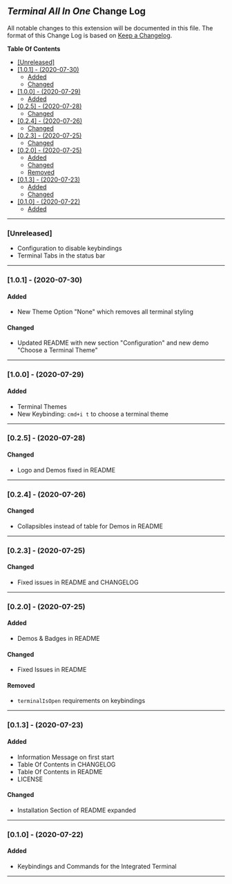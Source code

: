 ## _Terminal All In One_ Change Log <!-- omit in toc -->

All notable changes to this extension will be documented in this file.
The format of this Change Log is based on [Keep a Changelog](http://keepachangelog.com/).

**Table Of Contents**

- [[Unreleased]](#unreleased)
- [[1.0.1] - (2020-07-30)](#101---2020-07-30)
  - [Added](#added)
  - [Changed](#changed)
- [[1.0.0] - (2020-07-29)](#100---2020-07-29)
  - [Added](#added-1)
- [[0.2.5] - (2020-07-28)](#025---2020-07-28)
  - [Changed](#changed-1)
- [[0.2.4] - (2020-07-26)](#024---2020-07-26)
  - [Changed](#changed-2)
- [[0.2.3] - (2020-07-25)](#023---2020-07-25)
  - [Changed](#changed-3)
- [[0.2.0] - (2020-07-25)](#020---2020-07-25)
  - [Added](#added-2)
  - [Changed](#changed-4)
  - [Removed](#removed)
- [[0.1.3] - (2020-07-23)](#013---2020-07-23)
  - [Added](#added-3)
  - [Changed](#changed-5)
- [[0.1.0] - (2020-07-22)](#010---2020-07-22)
  - [Added](#added-4)

---

### [Unreleased]

- Configuration to disable keybindings
- Terminal Tabs in the status bar

---

### [1.0.1] - (2020-07-30)

#### Added

- New Theme Option "None" which removes all terminal styling

#### Changed

- Updated README with new section "Configuration" and new demo "Choose a Terminal Theme"

---

### [1.0.0] - (2020-07-29)

#### Added

- Terminal Themes
- New Keybinding: `cmd+i t` to choose a terminal theme

---

### [0.2.5] - (2020-07-28)

#### Changed

- Logo and Demos fixed in README

---

### [0.2.4] - (2020-07-26)

#### Changed

- Collapsibles instead of table for Demos in README

---

### [0.2.3] - (2020-07-25)

#### Changed

- Fixed issues in README and CHANGELOG

---

### [0.2.0] - (2020-07-25)

#### Added

- Demos & Badges in README

#### Changed

- Fixed Issues in README

#### Removed

- `terminalIsOpen` requirements on keybindings

---

### [0.1.3] - (2020-07-23)

#### Added

- Information Message on first start
- Table Of Contents in CHANGELOG
- Table Of Contents in README
- LICENSE

#### Changed

- Installation Section of README expanded

---

### [0.1.0] - (2020-07-22)

#### Added

- Keybindings and Commands for the Integrated Terminal

---
